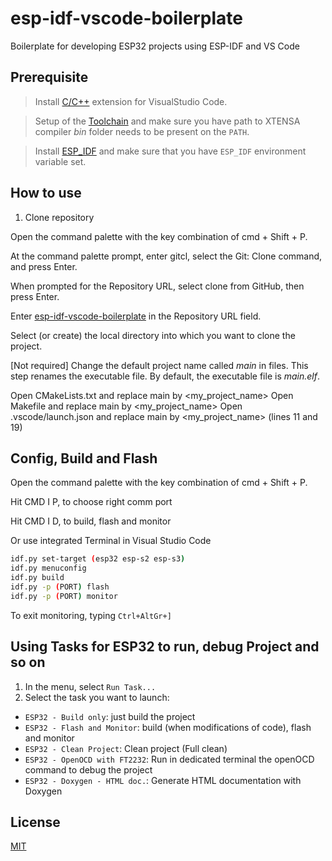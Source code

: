 # esp-idf-vscode-boilerplate
Boilerplate for developing ESP32 projects using ESP-IDF and VS Code

## Prerequisite
  > Install [C/C++](https://marketplace.visualstudio.com/items?itemName=ms-vscode.cpptools) extension for VisualStudio Code.

  > Setup of the [Toolchain](https://docs.espressif.com/projects/esp-idf/en/release-v3.0/get-started/index.html#setup-toolchain) and make sure you have path to XTENSA compiler _bin_ folder needs to be present on the `PATH`.  
  
  > Install [ESP_IDF](https://docs.espressif.com/projects/esp-idf/en/release-v3.0/get-started/index.html#get-esp-idf) and make sure that you have `ESP_IDF` environment variable set.

## How to use

1. Clone repository

Open the command palette with the key combination of cmd + Shift + P.

At the command palette prompt, enter gitcl, select the Git: Clone command, and press Enter.

When prompted for the Repository URL, select clone from GitHub, then press Enter.

Enter [esp-idf-vscode-boilerplate](https://github.com/nechry/esp-idf-vscode-boilerplate.git) in the Repository URL field.

Select (or create) the local directory into which you want to clone the project.

[Not required] Change the default project name called *main* in files.
This step renames the executable file. By default, the executable file is *main.elf*.

Open CMakeLists.txt and replace main by <my_project_name>
Open Makefile and replace main by <my_project_name>
Open .vscode/launch.json and replace main by <my_project_name> (lines 11 and 19)


## Config, Build and Flash

Open the command palette with the key combination of cmd + Shift + P.

Hit CMD I P, to choose right comm port

Hit CMD I D, to build, flash and monitor

Or use integrated Terminal in Visual Studio Code

```bash
idf.py set-target (esp32 esp-s2 esp-s3)
idf.py menuconfig
idf.py build
idf.py -p (PORT) flash
idf.py -p (PORT) monitor
```

To exit monitoring, typing `Ctrl+AltGr+]`

## Using Tasks for ESP32 to run, debug Project and so on

1. In the menu, select `Run Task...`
2. Select the task you want to launch:
- `ESP32 - Build only`: just build the project
- `ESP32 - Flash and Monitor`: build (when modifications of code), flash and monitor
- `ESP32 - Clean Project`: Clean project (Full clean)
- `ESP32 - OpenOCD with FT2232`: Run in dedicated terminal the openOCD command to debug the project
- `ESP32 - Doxygen - HTML doc.`: Generate HTML documentation with Doxygen




## License

[MIT](LICENSE)
